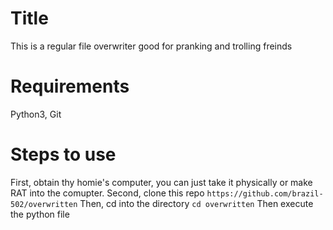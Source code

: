# Title
This is a regular file overwriter good for pranking and trolling freinds
# Requirements
Python3, Git
# Steps to use
First, obtain thy homie's computer, you can just take it physically or make RAT into the comupter.
Second, clone this repo
``` https://github.com/brazil-502/overwritten ```
Then, cd into the directory
``` cd overwritten ```
Then execute the python file
``` python3 overwritten.py
